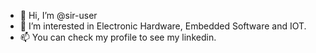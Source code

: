 - 👋 Hi, I’m @sir-user
- 👀 I’m interested in Electronic Hardware, Embedded Software and IOT.
- 📫 You can check my profile to see my linkedin.

<!---
sir-user/sir-user is a ✨ special ✨ repository because its `README.md` (this file) appears on your GitHub profile.
You can click the Preview link to take a look at your changes.
--->
